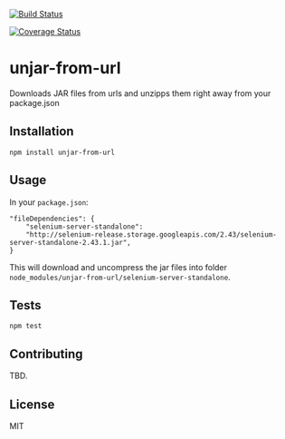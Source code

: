[![Build Status](https://travis-ci.org/emreavsar/unjar-from-url.svg?branch=master)](https://travis-ci.org/emreavsar/unjar-from-url)

[![Coverage Status](https://coveralls.io/repos/github/emreavsar/unjar-from-url/badge.svg?branch=master)](https://coveralls.io/github/emreavsar/unjar-from-url?branch=master)

# unjar-from-url
Downloads JAR files from urls and unzipps them right away from your package.json

## Installation

`npm install unjar-from-url`

## Usage

In your `package.json`:
```
"fileDependencies": {
    "selenium-server-standalone":
    "http://selenium-release.storage.googleapis.com/2.43/selenium-server-standalone-2.43.1.jar",
}
```  
  
This will download and uncompress the jar files into folder `node_modules/unjar-from-url/selenium-server-standalone`.

## Tests

`npm test`

## Contributing

TBD.

## License

MIT